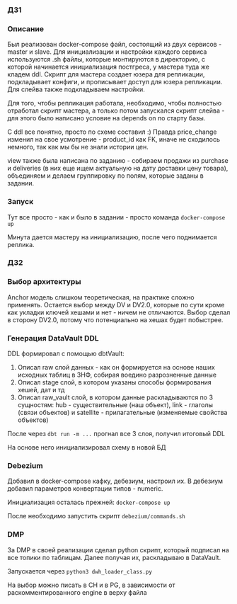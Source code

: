 ### ДЗ1

### Описание

Был реализован docker-compose файл, состоящий из двух сервисов - master и slave. Для инициализации и настройки каждого сервиса используются .sh файлы, которые монтируются в директорию, с которой начинается инициализация постгреса, у мастера туда же кладем ddl. Скрипт для мастера создает юзера для репликации, подкладывает конфиги, и прописывает доступ для юзера репликации. Для слейва также подкладываем настройки.

Для того, чтобы репликация работала, необходимо, чтобы полностью отработал скрипт мастера, а только потом запускался скрипт слейва - для этого было написано условие на depends on по старту базы.

С ddl все понятно, просто по схеме составил :) Правда price_change изменил на свое усмотрение - product_id как FK, иначе не сходилось немного, так как мы бы не знали истории цен.

view также была написана по заданию - собираем продажи из purchase и deliveries (в них еще ищем актуальную на дату доставки цену товара), объединяем и делаем группировку по полям, которые заданы в задании.

### Запуск

Тут все просто - как и было в задании - просто команда ```docker-compose up```

Минута дается мастеру на инициализацию, после чего поднимается реплика.

### ДЗ2

### Выбор архитектуры

Anchor модель слишком теоретическая, на практике сложно применять. Остается выбор между DV и DV2.0, которые по сути кроме как укладки ключей хешами и нет - ничем не отличаются. Выбор сделал в сторону DV2.0, потому что потенциально на хешах будет побыстрее.

### Генерация DataVault DDL

DDL формировал с помощью dbtVault:

1) Описал raw слой данных - как он формируется на основе наших исходных таблиц в 3НФ, собирая воедино разрозненные данные
2) Описал stage слой, в котором указаны способы формирования хешей, дат и тд
3) Описал raw_vault слой, в котором данные раскладываются по 3 сущностям: hub - существительные (наш объект), link - глаголы (связи объектов) и satellite - прилагательные (изменяемые свойства объектов)

После через `dbt run -m ...` прогнал все 3 слоя, получил итоговый DDL

На основе него инициализировал схему в новой БД

### Debezium

Добавил в docker-compose кафку, дебезиум, настроил их. В дебезиум добавил параметров конвертации типов - numeric.

Инициализация осталась прежней: `docker-compose up`

После необходимо запустить скрипт `debezium/commands.sh` 

### DMP

За DMP в своей реализации сделал python скрипт, который подписал на все топики по таблицам. Далее получая их, раскладываю в DataVault.

Запускается через `python3 dwh_loader_class.py`

На выбор можно писать в CH и в PG, в зависимости от раскомментированного engine в верху файла